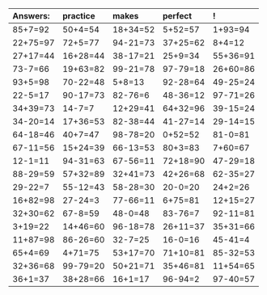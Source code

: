 | Answers: | practice | makes | perfect | ! |
| :--- | :--- | :--- | :--- | :--- |
| 85+7=92 | 50+4=54 | 18+34=52 | 5+52=57 | 1+93=94 | 
| 22+75=97 | 72+5=77 | 94-21=73 | 37+25=62 | 8+4=12 | 
| 27+17=44 | 16+28=44 | 38-17=21 | 25+9=34 | 55+36=91 | 
| 73-7=66 | 19+63=82 | 99-21=78 | 97-79=18 | 26+60=86 | 
| 93+5=98 | 70-22=48 | 5+8=13 | 92-28=64 | 49-25=24 | 
| 22-5=17 | 90-17=73 | 82-76=6 | 48-36=12 | 97-71=26 | 
| 34+39=73 | 14-7=7 | 12+29=41 | 64+32=96 | 39-15=24 | 
| 34-20=14 | 17+36=53 | 82-38=44 | 41-27=14 | 29-14=15 | 
| 64-18=46 | 40+7=47 | 98-78=20 | 0+52=52 | 81-0=81 | 
| 67-11=56 | 15+24=39 | 66-13=53 | 80+3=83 | 7+60=67 | 
| 12-1=11 | 94-31=63 | 67-56=11 | 72+18=90 | 47-29=18 | 
| 88-29=59 | 57+32=89 | 32+41=73 | 42+26=68 | 62-35=27 | 
| 29-22=7 | 55-12=43 | 58-28=30 | 20-0=20 | 24+2=26 | 
| 16+82=98 | 27-24=3 | 77-66=11 | 6+75=81 | 12+15=27 | 
| 32+30=62 | 67-8=59 | 48-0=48 | 83-76=7 | 92-11=81 | 
| 3+19=22 | 14+46=60 | 96-18=78 | 26+11=37 | 35+31=66 | 
| 11+87=98 | 86-26=60 | 32-7=25 | 16-0=16 | 45-41=4 | 
| 65+4=69 | 4+71=75 | 53+17=70 | 71+10=81 | 85-32=53 | 
| 32+36=68 | 99-79=20 | 50+21=71 | 35+46=81 | 11+54=65 | 
| 36+1=37 | 38+28=66 | 16+1=17 | 96-94=2 | 97-40=57 | 
